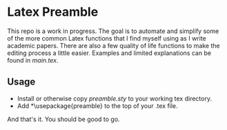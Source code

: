 # Latex Preamble

This repo is a work in progress. The goal is to automate and simplify some of the more common Latex functions that I find myself using as I write academic papers.   There are also a few quality of life functions 
to make the editing process a little easier.  Examples and limited explanations can be found in *main.tex*.

## Usage

* Install or otherwise copy *preamble.sty* to your working tex directory. 
* Add *\usepackage{preamble} to the top of your .tex file.

And that's it.  You should be good to go.  
